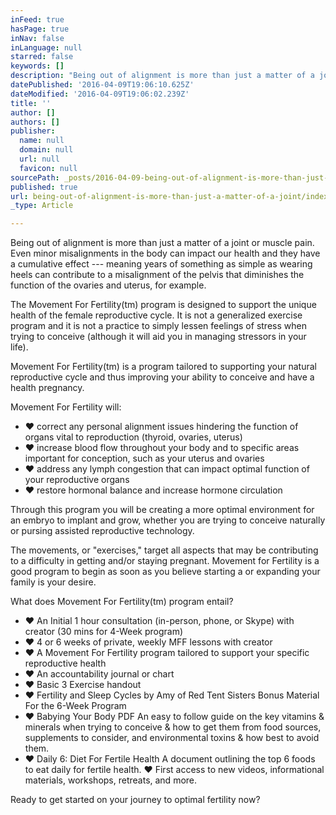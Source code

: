```yaml
---
inFeed: true
hasPage: true
inNav: false
inLanguage: null
starred: false
keywords: []
description: "Being out of alignment is more than just a matter of a joint or muscle pain. Even minor misalignments in the body can impact our health and they have a cumulative effect — meaning years of something as simple as wearing heels can contribute to a misalignment of the pelvis that diminishes the function of the ovaries and uterus, for example.3D Breathing\n\nThe Movement For Fertility™ program is designed to support the unique health of the female reproductive cycle. It is not a generalized exercise program and it is not a practice to simply lessen feelings of stress when trying to conceive (although it will aid you in managing stressors in your life). Movement For Fertility™ is a program tailored to supporting your natural reproductive cycle and thus improving your ability to conceive and have a health pregnancy.   \n\nMovement For Fertility will:\n♥ correct any personal alignment issues hindering the function of organs vital to reproduction (thyroid, ovaries, uterus) \n\n♥ increase blood flow throughout your body and to specific areas important for conception, such as your uterus and ovaries\n\n♥ address any lymph congestion that can impact optimal function of your reproductive organs \n\n♥ restore hormonal balance and increase hormone circulation \n\nThrough this program you will be creating a more optimal environment for an embryo to implant and grow, whether you are trying to conceive naturally or pursing assisted reproductive technology.\n\nThe movements, or “exercises,” target all aspects that may be contributing to a difficulty in getting and/or staying pregnant. Movement for Fertility is a good program to begin as soon as you believe starting a or expanding your family is your desire.\n\nWhat does Movement For Fertility™ program entail?\n♥ An Initial 1 hour consultation (in-person, phone, or Skype) with creator (30 mins for 4-Week program)\n\n♥ 4 or 6 weeks of private, weekly MFF lessons with creator\n\n♥ A Movement For Fertility program tailored to support your specific reproductive health\n\n♥ An accountability journal or chart \n\n♥ Basic 3 Exercise handout \n\n♥ Fertility and Sleep Cycles by Amy of Red Tent Sisters\n\n \n\nBonus Material For the 6-Week Program\n♥ Babying Your Body PDF\n\nAn easy to follow guide on the key vitamins & minerals when trying to conceive & how to get them from food sources, supplements to consider, and environmental toxins & how best to avoid them. \n\n♥ Daily 6: Diet For Fertile Health\n\nA document outlining the top 6 foods to eat daily for fertile health.\n\n♥ First access to new videos, informational materials, workshops, retreats, and more.\n\n \n\nReady to get started on your journey to optimal fertility now? "
datePublished: '2016-04-09T19:06:10.625Z'
dateModified: '2016-04-09T19:06:02.239Z'
title: ''
author: []
authors: []
publisher:
  name: null
  domain: null
  url: null
  favicon: null
sourcePath: _posts/2016-04-09-being-out-of-alignment-is-more-than-just-a-matter-of-a-joint.md
published: true
url: being-out-of-alignment-is-more-than-just-a-matter-of-a-joint/index.html
_type: Article

---
```

Being out of alignment is more than just a matter of a joint or muscle pain. Even minor misalignments in the body can impact our health and they have a cumulative effect --- meaning years of something as simple as wearing heels can contribute to a misalignment of the pelvis that diminishes the function of the ovaries and uterus, for example.

The Movement For Fertility(tm) program is designed to support the unique health of the female reproductive cycle. It is not a generalized exercise program and it is not a practice to simply lessen feelings of stress when trying to conceive (although it will aid you in managing stressors in your life). 

Movement For Fertility(tm) is a program tailored to supporting your natural reproductive cycle and thus improving your ability to conceive and have a health pregnancy. 

Movement For Fertility will: 

* ♥ correct any personal alignment issues hindering the function of organs vital to reproduction (thyroid, ovaries, uterus) 
* ♥ increase blood flow throughout your body and to specific areas important for conception, such as your uterus and ovaries 
* ♥ address any lymph congestion that can impact optimal function of your reproductive organs 
* ♥ restore hormonal balance and increase hormone circulation 

Through this program you will be creating a more optimal environment for an embryo to implant and grow, whether you are trying to conceive naturally or pursing assisted reproductive technology. 

The movements, or "exercises," target all aspects that may be contributing to a difficulty in getting and/or staying pregnant. Movement for Fertility is a good program to begin as soon as you believe starting a or expanding your family is your desire. 

What does Movement For Fertility(tm) program entail? 

* ♥ An Initial 1 hour consultation (in-person, phone, or Skype) with creator (30 mins for 4-Week program) 
* ♥ 4 or 6 weeks of private, weekly MFF lessons with creator 
* ♥ A Movement For Fertility program tailored to support your specific reproductive health 
* ♥ An accountability journal or chart 
* ♥ Basic 3 Exercise handout 
* ♥ Fertility and Sleep Cycles by Amy of Red Tent Sisters
Bonus Material For the 6-Week Program 
* ♥ Babying Your Body PDF
An easy to follow guide on the key vitamins & minerals when trying to conceive & how to get them from food sources, supplements to consider, and environmental toxins & how best to avoid them. 
* ♥ Daily 6: Diet For Fertile Health
A document outlining the top 6 foods to eat daily for fertile health.
♥ First access to new videos, informational materials, workshops, retreats, and more. 

Ready to get started on your journey to optimal fertility now?